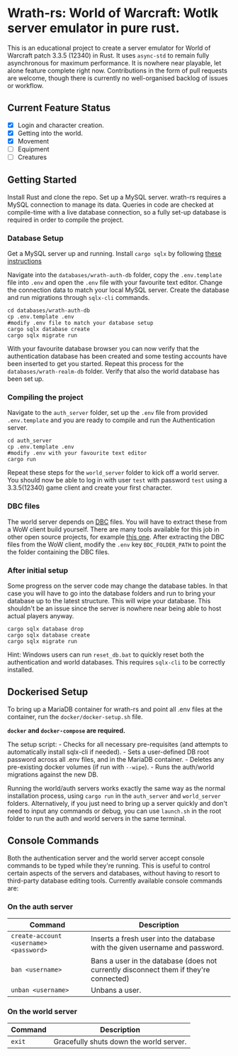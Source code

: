 # Wrath-rs: World of Warcraft: Wotlk server emulator in pure rust.
This is an educational project to create  a server emulator for World of Warcraft patch 3.3.5 (12340) in Rust. It uses `async-std` to remain fully asynchronous for maximum performance. It is nowhere near playable, let alone feature complete right now. Contributions in the form of pull requests are welcome, though there is currently no well-organised backlog of issues or workflow. 

## Current Feature Status
- [x] Login and character creation.
- [x] Getting into the world. 
- [x] Movement
- [ ] Equipment
- [ ] Creatures

## Getting Started
Install Rust and clone the repo. Set up a MySQL server. wrath-rs requires a MySQL connection to manage its data. Queries in code are checked at compile-time with a live database connection, so a fully set-up database is required in order to compile the project. 
### Database Setup
Get a MySQL server up and running. Install `cargo sqlx` by following [these instructions](https://github.com/launchbadge/sqlx/tree/master/sqlx-cli)

Navigate into the `databases/wrath-auth-db` folder, copy the `.env.template` file into `.env` and open the `.env` file with your favourite text editor. Change the connection data to match your local MySQL server. Create the database and run migrations through `sqlx-cli` commands. 
```
cd databases/wrath-auth-db
cp .env.template .env
#modify .env file to match your database setup
cargo sqlx database create
cargo sqlx migrate run
```
With your favourite database browser you can now verify that the authentication database has been created and some testing accounts have been inserted to get you started. Repeat this process for the `databases/wrath-realm-db` folder. Verify that also the world database has been set up.
### Compiling the project
Navigate to the `auth_server` folder, set up the `.env` file from provided `.env.template` and you are ready to compile and run the Authentication server.
```
cd auth_server
cp .env.template .env
#modify .env with your favourite text editor
cargo run
```
Repeat these steps for the `world_server` folder to kick off a world server. You should now be able to log in with user `test` with password `test` using a 3.3.5(12340) game client and create your first character.

### DBC files
The world server depends on [DBC](https://wowdev.wiki/DBC) files. You will have to extract these from a WoW client build yourself. There are many tools available for this job in other open source projects, for example [this one](https://github.com/mangos/Extractor_projects/tree/master/map-extractor). After extracting the DBC files from the WoW client, modify the `.env` key `BDC_FOLDER_PATH` to point the the folder containing the DBC files.

### After initial setup
Some progress on the server code may change the database tables. In that case you will have to go into the database folders and run to bring your database up to the latest structure. This will wipe your database. This shouldn't be an issue since the server is nowhere near being able to host actual players anyway. 
```
cargo sqlx database drop
cargo sqlx database create
cargo sqlx migrate run
``` 

Hint: Windows users can run `reset_db.bat` to quickly reset both the authentication and world databases. This requires `sqlx-cli` to be correctly installed.

## Dockerised Setup

To bring up a MariaDB container for wrath-rs and point all .env files at the container, run the `docker/docker-setup.sh` file.

**`docker` and `docker-compose` are required.**

The setup script:
    - Checks for all necessary pre-requisites (and attempts to automatically install sqlx-cli if needed).
    - Sets a user-defined DB root password across all .env files, and in the MariaDB container.
    - Deletes any pre-existing docker volumes (if run with `--wipe`).
    - Runs the auth/world migrations against the new DB.

Running the world/auth servers works exactly the same way as the normal installation process, using `cargo run` in the `auth_server` and `world_server` folders.
Alternatively, if you just need to bring up a server quickly and don't need to input any commands or debug, you can use `launch.sh` in the root folder to run the auth and world servers in the same terminal.

## Console Commands
Both the authentication server and the world server accept console commands to be typed while they're running. This is useful to control certain aspects of the servers and databases, without having to resort to third-party database editing tools. Currently available console commands are:

### On the auth server
| Command                                | Description                                                                           |
|----------------------------------------|---------------------------------------------------------------------------------------|
| `create-account <username> <password>` | Inserts a fresh user into the database with the given username and password.          |
| `ban <username>`                       | Bans a user in the database (does not currently disconnect them if they're connected) |
| `unban <username>`                     | Unbans a user.                                                                        |

### On the world server
| Command                                | Description                                                                           |
|----------------------------------------|---------------------------------------------------------------------------------------|
| `exit` 				 | Gracefully shuts down the world server. 						 | 
